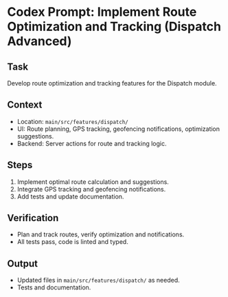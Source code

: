 # Codex Prompt: Implement Route Optimization and Tracking (Dispatch Advanced)

## Task
Develop route optimization and tracking features for the Dispatch module.

## Context
- Location: `main/src/features/dispatch/`
- UI: Route planning, GPS tracking, geofencing notifications, optimization suggestions.
- Backend: Server actions for route and tracking logic.

## Steps
1. Implement optimal route calculation and suggestions.
2. Integrate GPS tracking and geofencing notifications.
3. Add tests and update documentation.

## Verification
- Plan and track routes, verify optimization and notifications.
- All tests pass, code is linted and typed.

## Output
- Updated files in `main/src/features/dispatch/` as needed.
- Tests and documentation.
